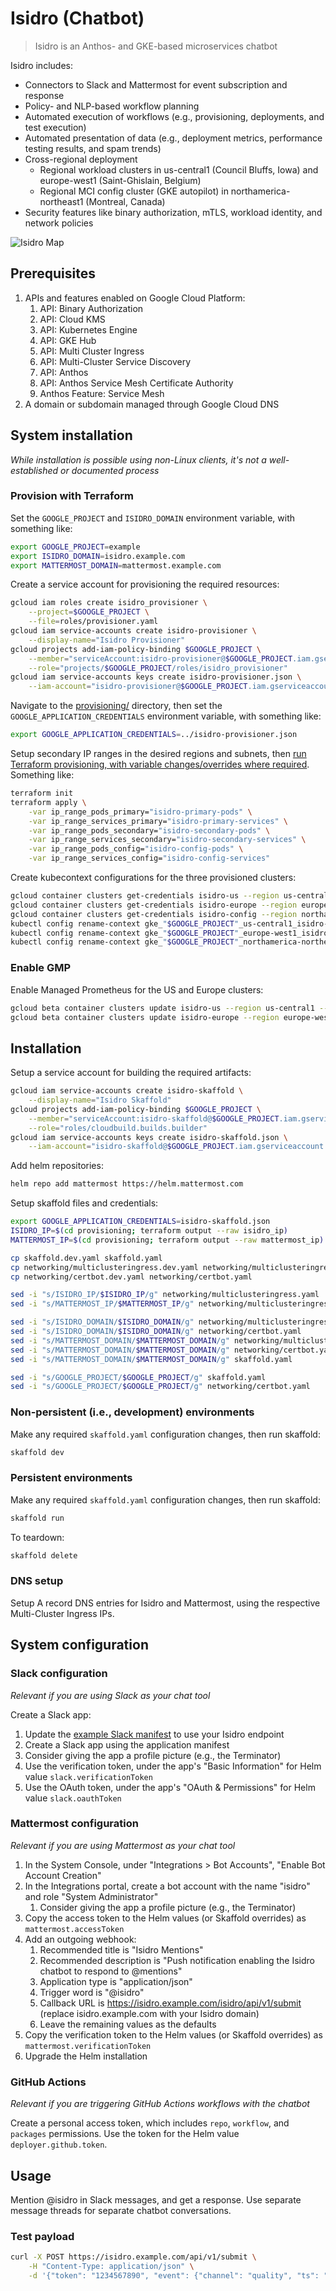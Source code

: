 # Isidro (Chatbot)

> Isidro is an Anthos- and GKE-based microservices chatbot

Isidro includes:
* Connectors to Slack and Mattermost for event subscription and response
* Policy- and NLP-based workflow planning
* Automated execution of workflows (e.g., provisioning, deployments, and test execution)
* Automated presentation of data (e.g., deployment metrics, performance testing results, and spam trends)
* Cross-regional deployment
   * Regional workload clusters in us-central1 (Council Bluffs, Iowa) and europe-west1 (Saint-Ghislain, Belgium)
   * Regional MCI config cluster (GKE autopilot) in northamerica-northeast1 (Montreal, Canada)
* Security features like binary authorization, mTLS, workload identity, and network policies

![Isidro Map](images/isidro-map.png)

## Prerequisites
1. APIs and features enabled on Google Cloud Platform:
    1. API: Binary Authorization
    1. API: Cloud KMS
    1. API: Kubernetes Engine
    1. API: GKE Hub
    1. API: Multi Cluster Ingress
    1. API: Multi-Cluster Service Discovery
    1. API: Anthos
    1. API: Anthos Service Mesh Certificate Authority
    1. Anthos Feature: Service Mesh
1. A domain or subdomain managed through Google Cloud DNS

## System installation
_While installation is possible using non-Linux clients, it's not a well-established or documented process_

### Provision with Terraform

Set the `GOOGLE_PROJECT` and `ISIDRO_DOMAIN` environment variable, with something like:
```bash
export GOOGLE_PROJECT=example
export ISIDRO_DOMAIN=isidro.example.com
export MATTERMOST_DOMAIN=mattermost.example.com
```

Create a service account for provisioning the required resources:
```bash
gcloud iam roles create isidro_provisioner \
    --project=$GOOGLE_PROJECT \
    --file=roles/provisioner.yaml
gcloud iam service-accounts create isidro-provisioner \
    --display-name="Isidro Provisioner"
gcloud projects add-iam-policy-binding $GOOGLE_PROJECT \
    --member="serviceAccount:isidro-provisioner@$GOOGLE_PROJECT.iam.gserviceaccount.com" \
    --role="projects/$GOOGLE_PROJECT/roles/isidro_provisioner"
gcloud iam service-accounts keys create isidro-provisioner.json \
    --iam-account="isidro-provisioner@$GOOGLE_PROJECT.iam.gserviceaccount.com"
```

Navigate to the [provisioning/](provisioning/) directory, then set the `GOOGLE_APPLICATION_CREDENTIALS` environment variable, with something like:
```bash
export GOOGLE_APPLICATION_CREDENTIALS=../isidro-provisioner.json
```

Setup secondary IP ranges in the desired regions and subnets, then [run Terraform provisioning, with variable changes/overrides where required](provisioning/).  Something like:
```bash
terraform init
terraform apply \
    -var ip_range_pods_primary="isidro-primary-pods" \
    -var ip_range_services_primary="isidro-primary-services" \
    -var ip_range_pods_secondary="isidro-secondary-pods" \
    -var ip_range_services_secondary="isidro-secondary-services" \
    -var ip_range_pods_config="isidro-config-pods" \
    -var ip_range_services_config="isidro-config-services"
```

Create kubecontext configurations for the three provisioned clusters:
```bash
gcloud container clusters get-credentials isidro-us --region us-central1
gcloud container clusters get-credentials isidro-europe --region europe-west1
gcloud container clusters get-credentials isidro-config --region northamerica-northeast1
kubectl config rename-context gke_"$GOOGLE_PROJECT"_us-central1_isidro-us isidro-us
kubectl config rename-context gke_"$GOOGLE_PROJECT"_europe-west1_isidro-europe isidro-europe
kubectl config rename-context gke_"$GOOGLE_PROJECT"_northamerica-northeast1_isidro-config isidro-config
```

### Enable GMP

Enable Managed Prometheus for the US and Europe clusters:
```bash
gcloud beta container clusters update isidro-us --region us-central1 --enable-managed-prometheus
gcloud beta container clusters update isidro-europe --region europe-west1 --enable-managed-prometheus
```

## Installation

Setup a service account for building the required artifacts:
```bash
gcloud iam service-accounts create isidro-skaffold \
    --display-name="Isidro Skaffold"
gcloud projects add-iam-policy-binding $GOOGLE_PROJECT \
    --member="serviceAccount:isidro-skaffold@$GOOGLE_PROJECT.iam.gserviceaccount.com" \
    --role="roles/cloudbuild.builds.builder"
gcloud iam service-accounts keys create isidro-skaffold.json \
    --iam-account="isidro-skaffold@$GOOGLE_PROJECT.iam.gserviceaccount.com"
```

Add helm repositories:
```bash
helm repo add mattermost https://helm.mattermost.com
```

Setup skaffold files and credentials:
```bash
export GOOGLE_APPLICATION_CREDENTIALS=isidro-skaffold.json
ISIDRO_IP=$(cd provisioning; terraform output --raw isidro_ip)
MATTERMOST_IP=$(cd provisioning; terraform output --raw mattermost_ip)

cp skaffold.dev.yaml skaffold.yaml
cp networking/multiclusteringress.dev.yaml networking/multiclusteringress.yaml
cp networking/certbot.dev.yaml networking/certbot.yaml

sed -i "s/ISIDRO_IP/$ISIDRO_IP/g" networking/multiclusteringress.yaml
sed -i "s/MATTERMOST_IP/$MATTERMOST_IP/g" networking/multiclusteringress.yaml

sed -i "s/ISIDRO_DOMAIN/$ISIDRO_DOMAIN/g" networking/multiclusteringress.yaml
sed -i "s/ISIDRO_DOMAIN/$ISIDRO_DOMAIN/g" networking/certbot.yaml
sed -i "s/MATTERMOST_DOMAIN/$MATTERMOST_DOMAIN/g" networking/multiclusteringress.yaml
sed -i "s/MATTERMOST_DOMAIN/$MATTERMOST_DOMAIN/g" networking/certbot.yaml
sed -i "s/MATTERMOST_DOMAIN/$MATTERMOST_DOMAIN/g" skaffold.yaml

sed -i "s/GOOGLE_PROJECT/$GOOGLE_PROJECT/g" skaffold.yaml
sed -i "s/GOOGLE_PROJECT/$GOOGLE_PROJECT/g" networking/certbot.yaml
```

### Non-persistent (i.e., development) environments

Make any required `skaffold.yaml` configuration changes, then run skaffold:
```bash
skaffold dev
```

### Persistent environments

Make any required `skaffold.yaml` configuration changes, then run skaffold:
```bash
skaffold run
```

To teardown:
```bash
skaffold delete
```

### DNS setup

Setup A record DNS entries for Isidro and Mattermost, using the respective Multi-Cluster Ingress IPs.

## System configuration

### Slack configuration
_Relevant if you are using Slack as your chat tool_

Create a Slack app:
1. Update the [example Slack manifest](slack/manifest.yaml) to use your Isidro endpoint
1. Create a Slack app using the application manifest
1. Consider giving the app a profile picture (e.g., the Terminator)
1. Use the verification token, under the app's "Basic Information" for Helm value `slack.verificationToken`
1. Use the OAuth token, under the app's "OAuth & Permissions" for Helm value `slack.oauthToken`

### Mattermost configuration
_Relevant if you are using Mattermost as your chat tool_

1. In the System Console, under "Integrations > Bot Accounts", "Enable Bot Account Creation"
1. In the Integrations portal, create a bot account with the name "isidro" and role "System Administrator"
    1. Consider giving the app a profile picture (e.g., the Terminator)
1. Copy the access token to the Helm values (or Skaffold overrides) as `mattermost.accessToken`
1. Add an outgoing webhook:
    1. Recommended title is "Isidro Mentions"
    1. Recommended description is "Push notification enabling the Isidro chatbot to respond to @mentions"
    1. Application type is "application/json"
    1. Trigger word is "@isidro"
    1. Callback URL is https://isidro.example.com/isidro/api/v1/submit (replace isidro.example.com with your Isidro domain)
    1. Leave the remaining values as the defaults
1. Copy the verification token to the Helm values (or Skaffold overrides) as `mattermost.verificationToken`
1. Upgrade the Helm installation

### GitHub Actions
_Relevant if you are triggering GitHub Actions workflows with the chatbot_

Create a personal access token, which includes `repo`, `workflow`, and `packages` permissions.  Use the token for the Helm value `deployer.github.token`.

## Usage

Mention @isidro in Slack messages, and get a response.  Use separate message threads for separate chatbot conversations.

### Test payload
```bash
curl -X POST https://isidro.example.com/api/v1/submit \
    -H "Content-Type: application/json" \
    -d '{"token": "1234567890", "event": {"channel": "quality", "ts": "1234567890", "user": "me", "text": "Hello"}}'
```